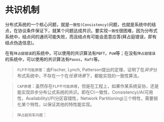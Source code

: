 # 共识机制

分布式系统的一个核心问题，就是`一致性(Consistency)`问题，也就是系统中的结点，在协议条件保证下，就某个问题达成共识。要实现`一致性`很困难，因为分布式系统中，结点间的通讯可能失败，而且结点有可能会恶意应答(拜占庭错误，即有结点伪造信息)。

在有`拜占庭错误`的系统中，可以使用的共识算法有`PBFT`，`PoW`等；在没有`拜占庭错误`的系统中，可以使用的共识算法有`Paxos`，`Raft`等。

> `FLP不可能原理`：由Fischer, Lynch, Patterson提出的定理，证明了在*异步*分布式系统中，不存在一个在*任意场景*下，都能实现的一致性算法。

> `CAP原理`：虽然存在`FLP不可能原理`，但是在工程上，如果作某系统妥协，还是能实现异步分布公式系统的共识。即在C(一致性，Consistency)/A(可用性，Availability)/P(分区容错性，Network Partitioning)三个特性，需要弱化某个特性，以保证其他的特性能实现。

> `拜占庭将军问题`：



